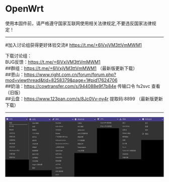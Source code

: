 # OpenWrt
使用本固件前，请严格遵守国家互联网使用相关法律规定,不要违反国家法律规定！ 

------------------------------------------------------
#加入讨论组获得更好体验交流# https://t.me/+6lVxjVM3ttVmMWM1  

下载讨论组：  
BUG反馈：https://t.me/+6lVxjVM3ttVmMWM1  
##群组：https://t.me/+6lVxjVM3ttVmMWM1  （最新版更新下载）  
##恩山：https://www.right.com.cn/forum/forum.php?mod=viewthread&tid=8258379&page=1#pid17624706  
##奶油：https://cowtransfer.com/s/944088e9f7b84e 传输口令 fs2svc 查看 （旧版）  
##云盘：https://www.123pan.com/s/8Jc0Vv-ny4r 提取码:8899 （最新版更新下载）

------------------------------------------------------
  
![Image text](https://github.com/mcusee/OpenWrt/blob/main/img/IMG_1434%202.JPG)
